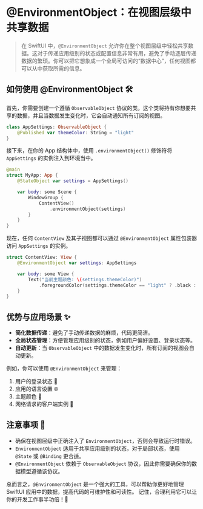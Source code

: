 ﻿# @EnvironmentObject：在视图层级中共享数据

> 在 SwiftUI 中，`@EnvironmentObject` 允许你在整个视图层级中轻松共享数据。这对于传递应用级别的状态或配置信息非常有用，避免了手动逐层传递数据的繁琐。你可以把它想象成一个全局可访问的“数据中心”，任何视图都可以从中获取所需的信息。

## 如何使用 @EnvironmentObject 🛠️

首先，你需要创建一个遵循 `ObservableObject` 协议的类。这个类将持有你想要共享的数据，并且当数据发生变化时，它会自动通知所有订阅的视图。

```swift
class AppSettings: ObservableObject {
    @Published var themeColor: String = "light"
}
```

接下来，在你的 App 结构体中，使用 `.environmentObject()` 修饰符将 `AppSettings` 的实例注入到环境当中。

```swift
@main
struct MyApp: App {
    @StateObject var settings = AppSettings()

    var body: some Scene {
        WindowGroup {
            ContentView()
                .environmentObject(settings)
        }
    }
}
```

现在，任何 `ContentView` 及其子视图都可以通过 `@EnvironmentObject` 属性包装器访问 `AppSettings` 的实例。

```swift
struct ContentView: View {
    @EnvironmentObject var settings: AppSettings

    var body: some View {
        Text("当前主题颜色: \(settings.themeColor)")
            .foregroundColor(settings.themeColor == "light" ? .black : .white)
    }
}
```

## 优势与应用场景 ✨

*   **简化数据传递**：避免了手动传递数据的麻烦，代码更简洁。
*   **全局状态管理**：方便管理应用级别的状态，例如用户偏好设置、登录状态等。
*   **自动更新**：当 `ObservableObject` 中的数据发生变化时，所有订阅的视图会自动更新。

例如，你可以使用 `@EnvironmentObject` 来管理：

1.  用户的登录状态 🔑
2.  应用的语言设置 🌐
3.  主题颜色 🎨
4.  网络请求的客户端实例 📡

## 注意事项 🤔

*   确保在视图层级中正确注入了 `EnvironmentObject`，否则会导致运行时错误。
*   `EnvironmentObject` 适用于共享应用级别的状态，对于局部状态，使用 `@State` 或 `@Binding` 更合适。
*   `@EnvironmentObject` 依赖于 `ObservableObject` 协议，因此你需要确保你的数据模型遵循该协议。

总而言之，`@EnvironmentObject` 是一个强大的工具，可以帮助你更好地管理 SwiftUI 应用中的数据，提高代码的可维护性和可读性。 记住，合理利用它可以让你的开发工作事半功倍！🎉


